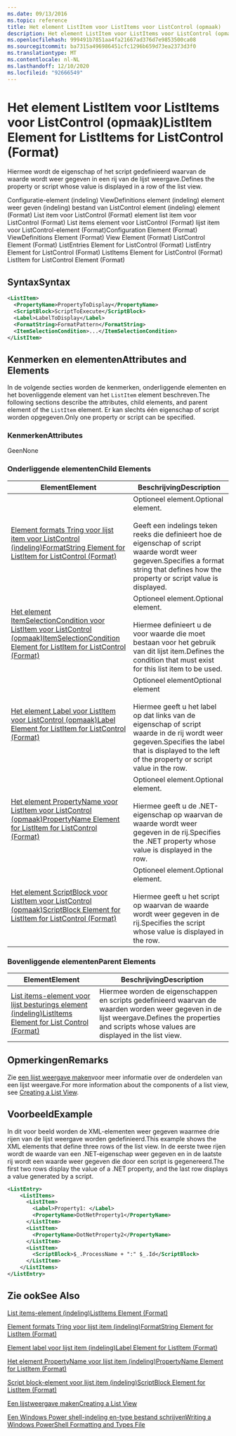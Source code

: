 ```yaml
---
ms.date: 09/13/2016
ms.topic: reference
title: Het element ListItem voor ListItems voor ListControl (opmaak)
description: Het element ListItem voor ListItems voor ListControl (opmaak)
ms.openlocfilehash: 999491b7851aa4fa21667ad376d7e9853500ca08
ms.sourcegitcommit: ba7315a496986451cfc1296b659d73ea2373d3f0
ms.translationtype: MT
ms.contentlocale: nl-NL
ms.lasthandoff: 12/10/2020
ms.locfileid: "92666549"
---
```

# <a name="listitem-element-for-listitems-for-listcontrol-format"></a><span data-ttu-id="071f8-103">Het element ListItem voor ListItems voor ListControl (opmaak)</span><span class="sxs-lookup"><span data-stu-id="071f8-103">ListItem Element for ListItems for ListControl (Format)</span></span>

<span data-ttu-id="071f8-104">Hiermee wordt de eigenschap of het script gedefinieerd waarvan de waarde wordt weer gegeven in een rij van de lijst weergave.</span><span class="sxs-lookup"><span data-stu-id="071f8-104">Defines the property or script whose value is displayed in a row of the list view.</span></span>

<span data-ttu-id="071f8-105">Configuratie-element (indeling) ViewDefinitions element (indeling) element weer geven (indeling) bestand van ListControl element (indeling) element (Format) List item voor ListControl (Format) element list item voor ListControl (Format) List items element voor ListControl (Format) lijst item voor ListControl-element (Format)</span><span class="sxs-lookup"><span data-stu-id="071f8-105">Configuration Element (Format) ViewDefinitions Element (Format) View Element (Format) ListControl Element (Format) ListEntries Element for ListControl (Format) ListEntry Element for ListControl (Format) ListItems Element for ListControl (Format) ListItem for ListControl Element (Format)</span></span>

## <a name="syntax"></a><span data-ttu-id="071f8-106">Syntax</span><span class="sxs-lookup"><span data-stu-id="071f8-106">Syntax</span></span>

```xml
<ListItem>
  <PropertyName>PropertyToDisplay</PropertyName>
  <ScriptBlock>ScriptToExecute</ScriptBlock>
  <Label>LabelToDisplay</Label>
  <FormatString>FormatPattern</FormatString>
  <ItemSelectionCondition>...</ItemSelectionCondition>
</ListItem>
```

## <a name="attributes-and-elements"></a><span data-ttu-id="071f8-107">Kenmerken en elementen</span><span class="sxs-lookup"><span data-stu-id="071f8-107">Attributes and Elements</span></span>

<span data-ttu-id="071f8-108">In de volgende secties worden de kenmerken, onderliggende elementen en het bovenliggende element van het `ListItem` element beschreven.</span><span class="sxs-lookup"><span data-stu-id="071f8-108">The following sections describe the attributes, child elements, and parent element of the `ListItem` element.</span></span> <span data-ttu-id="071f8-109">Er kan slechts één eigenschap of script worden opgegeven.</span><span class="sxs-lookup"><span data-stu-id="071f8-109">Only one property or script can be specified.</span></span>

### <a name="attributes"></a><span data-ttu-id="071f8-110">Kenmerken</span><span class="sxs-lookup"><span data-stu-id="071f8-110">Attributes</span></span>

<span data-ttu-id="071f8-111">Geen</span><span class="sxs-lookup"><span data-stu-id="071f8-111">None</span></span>

### <a name="child-elements"></a><span data-ttu-id="071f8-112">Onderliggende elementen</span><span class="sxs-lookup"><span data-stu-id="071f8-112">Child Elements</span></span>

|<span data-ttu-id="071f8-113">Element</span><span class="sxs-lookup"><span data-stu-id="071f8-113">Element</span></span>|<span data-ttu-id="071f8-114">Beschrijving</span><span class="sxs-lookup"><span data-stu-id="071f8-114">Description</span></span>|
|-------------|-----------------|
|[<span data-ttu-id="071f8-115">Element formats Tring voor lijst item voor ListControl (indeling)</span><span class="sxs-lookup"><span data-stu-id="071f8-115">FormatString Element for ListItem for ListControl (Format)</span></span>](./formatstring-element-for-listitem-for-listcontrol-format.md)|<span data-ttu-id="071f8-116">Optioneel element.</span><span class="sxs-lookup"><span data-stu-id="071f8-116">Optional element.</span></span><br /><br /> <span data-ttu-id="071f8-117">Geeft een indelings teken reeks die definieert hoe de eigenschap of script waarde wordt weer gegeven.</span><span class="sxs-lookup"><span data-stu-id="071f8-117">Specifies a format string that defines how the property or script value is displayed.</span></span>|
|[<span data-ttu-id="071f8-118">Het element ItemSelectionCondition voor ListItem voor ListControl (opmaak)</span><span class="sxs-lookup"><span data-stu-id="071f8-118">ItemSelectionCondition Element for ListItem for ListControl (Format)</span></span>](./itemselectioncondition-element-for-listitem-for-listcontrol-format.md)|<span data-ttu-id="071f8-119">Optioneel element.</span><span class="sxs-lookup"><span data-stu-id="071f8-119">Optional element.</span></span><br /><br /> <span data-ttu-id="071f8-120">Hiermee definieert u de voor waarde die moet bestaan voor het gebruik van dit lijst item.</span><span class="sxs-lookup"><span data-stu-id="071f8-120">Defines the condition that must exist for this list item to be used.</span></span>|
|[<span data-ttu-id="071f8-121">Het element Label voor ListItem voor ListControl (opmaak)</span><span class="sxs-lookup"><span data-stu-id="071f8-121">Label Element for ListItem for ListControl (Format)</span></span>](./label-element-for-listitem-for-listcontrol-format.md)|<span data-ttu-id="071f8-122">Optioneel element</span><span class="sxs-lookup"><span data-stu-id="071f8-122">Optional element</span></span><br /><br /> <span data-ttu-id="071f8-123">Hiermee geeft u het label op dat links van de eigenschap of script waarde in de rij wordt weer gegeven.</span><span class="sxs-lookup"><span data-stu-id="071f8-123">Specifies the label that is displayed to the left of the property or script value in the row.</span></span>|
|[<span data-ttu-id="071f8-124">Het element PropertyName voor ListItem voor ListControl (opmaak)</span><span class="sxs-lookup"><span data-stu-id="071f8-124">PropertyName Element for ListItem for ListControl (Format)</span></span>](./propertyname-element-for-listitem-for-listcontrol-format.md)|<span data-ttu-id="071f8-125">Optioneel element.</span><span class="sxs-lookup"><span data-stu-id="071f8-125">Optional element.</span></span><br /><br /> <span data-ttu-id="071f8-126">Hiermee geeft u de .NET-eigenschap op waarvan de waarde wordt weer gegeven in de rij.</span><span class="sxs-lookup"><span data-stu-id="071f8-126">Specifies the .NET property whose value is displayed in the row.</span></span>|
|[<span data-ttu-id="071f8-127">Het element ScriptBlock voor ListItem voor ListControl (opmaak)</span><span class="sxs-lookup"><span data-stu-id="071f8-127">ScriptBlock Element for ListItem for ListControl (Format)</span></span>](./scriptblock-element-for-listitem-for-listcontrol-format.md)|<span data-ttu-id="071f8-128">Optioneel element.</span><span class="sxs-lookup"><span data-stu-id="071f8-128">Optional element.</span></span><br /><br /> <span data-ttu-id="071f8-129">Hiermee geeft u het script op waarvan de waarde wordt weer gegeven in de rij.</span><span class="sxs-lookup"><span data-stu-id="071f8-129">Specifies the script whose value is displayed in the row.</span></span>|

### <a name="parent-elements"></a><span data-ttu-id="071f8-130">Bovenliggende elementen</span><span class="sxs-lookup"><span data-stu-id="071f8-130">Parent Elements</span></span>

|<span data-ttu-id="071f8-131">Element</span><span class="sxs-lookup"><span data-stu-id="071f8-131">Element</span></span>|<span data-ttu-id="071f8-132">Beschrijving</span><span class="sxs-lookup"><span data-stu-id="071f8-132">Description</span></span>|
|-------------|-----------------|
|[<span data-ttu-id="071f8-133">List items-element voor lijst besturings element (indeling)</span><span class="sxs-lookup"><span data-stu-id="071f8-133">ListItems Element for List Control (Format)</span></span>](./listitems-element-for-listentry-for-listcontrol-format.md)|<span data-ttu-id="071f8-134">Hiermee worden de eigenschappen en scripts gedefinieerd waarvan de waarden worden weer gegeven in de lijst weergave.</span><span class="sxs-lookup"><span data-stu-id="071f8-134">Defines the properties and scripts whose values are displayed in the list view.</span></span>|

## <a name="remarks"></a><span data-ttu-id="071f8-135">Opmerkingen</span><span class="sxs-lookup"><span data-stu-id="071f8-135">Remarks</span></span>

<span data-ttu-id="071f8-136">Zie [een lijst weergave maken](./creating-a-list-view.md)voor meer informatie over de onderdelen van een lijst weergave.</span><span class="sxs-lookup"><span data-stu-id="071f8-136">For more information about the components of a list view, see [Creating a List View](./creating-a-list-view.md).</span></span>

## <a name="example"></a><span data-ttu-id="071f8-137">Voorbeeld</span><span class="sxs-lookup"><span data-stu-id="071f8-137">Example</span></span>

<span data-ttu-id="071f8-138">In dit voor beeld worden de XML-elementen weer gegeven waarmee drie rijen van de lijst weergave worden gedefinieerd.</span><span class="sxs-lookup"><span data-stu-id="071f8-138">This example shows the XML elements that define three rows of the list view.</span></span> <span data-ttu-id="071f8-139">In de eerste twee rijen wordt de waarde van een .NET-eigenschap weer gegeven en in de laatste rij wordt een waarde weer gegeven die door een script is gegenereerd.</span><span class="sxs-lookup"><span data-stu-id="071f8-139">The first two rows display the value of a .NET property, and the last row displays a value generated by a script.</span></span>

```xml
<ListEntry>
    <ListItems>
      <ListItem>
        <Label>Property1: </Label>
        <PropertyName>DotNetProperty1</PropertyName>
      </ListItem>
      <ListItem>
        <PropertyName>DotNetProperty2</PropertyName>
      </ListItem>
      <ListItem>
        <ScriptBlock>$_.ProcessName + ":" $_.Id</ScriptBlock>
      </ListItem>
    </ListItems>
</ListEntry>

```

## <a name="see-also"></a><span data-ttu-id="071f8-140">Zie ook</span><span class="sxs-lookup"><span data-stu-id="071f8-140">See Also</span></span>

[<span data-ttu-id="071f8-141">List items-element (indeling)</span><span class="sxs-lookup"><span data-stu-id="071f8-141">ListItems Element (Format)</span></span>](./listitems-element-for-listentry-for-listcontrol-format.md)

[<span data-ttu-id="071f8-142">Element formats Tring voor lijst item (indeling)</span><span class="sxs-lookup"><span data-stu-id="071f8-142">FormatString Element for ListItem (Format)</span></span>](./formatstring-element-for-listitem-for-listcontrol-format.md)

[<span data-ttu-id="071f8-143">Element label voor lijst item (indeling)</span><span class="sxs-lookup"><span data-stu-id="071f8-143">Label Element for ListItem (Format)</span></span>](./label-element-for-listitem-for-listcontrol-format.md)

[<span data-ttu-id="071f8-144">Het element PropertyName voor lijst item (indeling)</span><span class="sxs-lookup"><span data-stu-id="071f8-144">PropertyName Element for ListItem (Format)</span></span>](./propertyname-element-for-listitem-for-listcontrol-format.md)

[<span data-ttu-id="071f8-145">Script block-element voor lijst item (indeling)</span><span class="sxs-lookup"><span data-stu-id="071f8-145">ScriptBlock Element for ListItem (Format)</span></span>](./scriptblock-element-for-listitem-for-listcontrol-format.md)

[<span data-ttu-id="071f8-146">Een lijstweergave maken</span><span class="sxs-lookup"><span data-stu-id="071f8-146">Creating a List View</span></span>](./creating-a-list-view.md)

[<span data-ttu-id="071f8-147">Een Windows Power shell-indeling en-type bestand schrijven</span><span class="sxs-lookup"><span data-stu-id="071f8-147">Writing a Windows PowerShell Formatting and Types File</span></span>](./writing-a-powershell-formatting-file.md)
